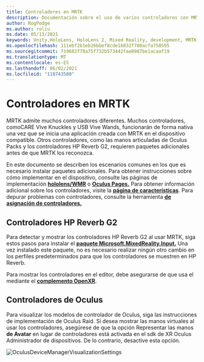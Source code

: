 ```yaml
---
title: Controladores en MRTK
description: Documentación sobre el uso de varios controladores con MRTK
author: RogPodge
ms.author: roliu
ms.date: 05/13/2021
keywords: Unity,HoloLens, HoloLens 2, Mixed Reality, development, MRTK, Controllers, HP Reverb, Oculus, HOLO Vive, Hands
ms.openlocfilehash: 111ebf2b1eb26bbef8cde16832f780acfa758595
ms.sourcegitcommit: 719682f70a75f732b573442fae8987be1acaaf19
ms.translationtype: MT
ms.contentlocale: es-ES
ms.lasthandoff: 06/02/2021
ms.locfileid: "110743580"
---
```

# <a name="controllers-in-mrtk"></a>Controladores en MRTK

MRTK admite muchos controladores diferentes. Muchos controladores, comoCARE Vive Knuckles y USB Vive Wands, funcionarán de forma nativa una vez que se inicia una aplicación creada con MRTK en el dispositivo compatible. Otros controladores, como las manos articuladas de Oculus Packs y los controladores HP Reverb G2, requieren paquetes adicionales antes de que MRTK los reconozca.

En este documento se describen los escenarios comunes en los que es necesario instalar paquetes adicionales. Para obtener instrucciones sobre cómo implementar en el dispositivo, consulte las páginas de implementación [**hololens/WMR**](./wmr-mrtk.md) o [**Oculus Pages.**](/windows/mixed-reality/mrtk-unity/supported-devices/oclus-quest-mrtk) Para obtener información adicional sobre los controladores, visite la [**página de características**](../features/input/controllers.md). Para depurar problemas con controladores, consulte la herramienta [ **de asignación de controladores.**](../features/tools/controller-mapping-tool.md)

## <a name="hp-reverb-g2-controllers"></a>Controladores HP Reverb G2

Para detectar y mostrar los controladores HP Reverb G2 al usar MRTK, siga estos pasos para instalar el [**paquete Microsoft.MixedReality.Input.**](/windows/mixed-reality/develop/unity/unity-reverb-g2-controllers#installing-microsoftmixedrealityinput-with-the-mixed-reality-feature-tool) Una vez instalado este paquete, no es necesario realizar ningún otro cambio en los perfiles predeterminados para que los controladores se muestren en HP Reverb. 

Para mostrar los controladores en el editor, debe asegurarse de que usa el mediante el [**complemento OpenXR**](/windows/mixed-reality/develop/unity/openxr-getting-started).

## <a name="oculus-controllers"></a>Controladores de Oculus 

Para visualizar los modelos de controlador de Oculus, siga las instrucciones de implementación de Oculus Raid. Si desea mostrar las manos virtuales al usar los controladores, asegúrese de que la opción Representar las manos **de Avatar** en lugar de controladores está activada en el sdk de XR Oculus Administrador de dispositivos. De lo contrario, desactive esta opción.

![OculusDeviceManagerVisualizationSettings](../images/cross-platform/oculus-quest/OculusDeviceManager.png)